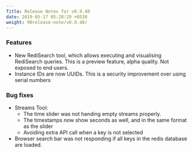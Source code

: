```yaml
---
Title: Release Notes for v0.9.40
date: 2019-05-17 05:28:29 +0530
weight: 90release-note/v0.9.40/
---
```

### Features

- New RediSearch tool, which allows executing and visualising RediSearch queries. This is a preview feature, alpha quality. Not exposed to end users.
- Instance IDs are now UUIDs. This is a security improvement over using serial numbers

### Bug fixes

- Streams Tool:
    - The time slider was not handing empty streams properly.
    - The timestamps now show seconds as well, and in the same format as the slider
    - Avoiding extra API call when a key is not selected
- Browser search bar was not responding if all keys in the redis database are loaded.
